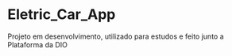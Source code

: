 # Eletric_Car_App
Projeto em desenvolvimento, utilizado para estudos e feito junto a Plataforma da DIO
